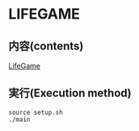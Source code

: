 LIFEGAME
===
内容(contents)
---
[LifeGame][1]

実行(Execution method)
---
```sh:bash
source setup.sh
./main
```

[1]:https://ja.wikipedia.org/wiki/%E3%83%A9%E3%82%A4%E3%83%95%E3%82%B2%E3%83%BC%E3%83%A0

